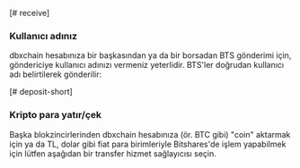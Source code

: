 [# receive]
### Kullanıcı adınız
dbxchain hesabınıza bir başkasından ya da bir borsadan BTS gönderimi için, göndericiye kullanıcı adınızı vermeniz yeterlidir. BTS'ler doğrudan kullanıcı adı belirtilerek gönderilir:

[# deposit-short]
### Kripto para yatır/çek
Başka blokzincirlerinden dbxchain hesabınıza (ör. BTC gibi) "coin" aktarmak için ya da TL, dolar gibi fiat para birimleriyle Bitshares'de işlem yapabilmek için lütfen aşağıdan bir transfer hizmet sağlayıcısı seçin.
